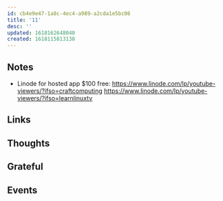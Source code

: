 ```yaml
---
id: cb4e9e47-1a8c-4ec4-a989-a2cda1e5bc06
title: '11'
desc: ''
updated: 1618162648040
created: 1618115813138
---
```


## Notes

- Linode for hosted app $100 free:
  https://www.linode.com/lp/youtube-viewers/?ifso=craftcomputing
  https://www.linode.com/lp/youtube-viewers/?ifso=learnlinuxtv

## Links

## Thoughts

## Grateful

## Events
